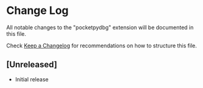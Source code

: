 # Change Log

All notable changes to the "pocketpydbg" extension will be documented in this file.

Check [Keep a Changelog](http://keepachangelog.com/) for recommendations on how to structure this file.

## [Unreleased]

- Initial release